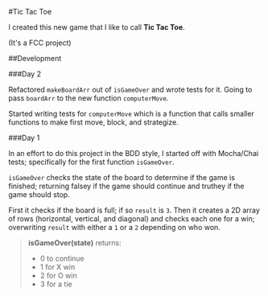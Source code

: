 #Tic Tac Toe

I created this new game that I like to call __Tic Tac Toe__.

(It's a FCC project)

##Development

###Day 2

Refactored `makeBoardArr` out of `isGameOver` and wrote tests for it. Going to pass `boardArr` to the new function `computerMove`.

Started writing tests for `computerMove` which is a function that calls smaller functions to make first move, block, and strategize.

###Day 1

In an effort to do this project in the BDD style, I started off with Mocha/Chai tests; specifically for the first function `isGameOver`.

`isGameOver` checks the state of the board to determine if the game is finished; returning falsey if the game should continue and truthey if the game should stop.

First it checks if the board is full; if so `result` is `3`. Then it creates a 2D array of rows (horizontal, vertical, and diagonal) and checks each one for a win; overwriting `result` with either a `1` or a `2` depending on who won.

>__isGameOver(state)__
>returns:
>  * 0 to continue
>  * 1 for X win
>  * 2 for O win
>  * 3 for a tie

